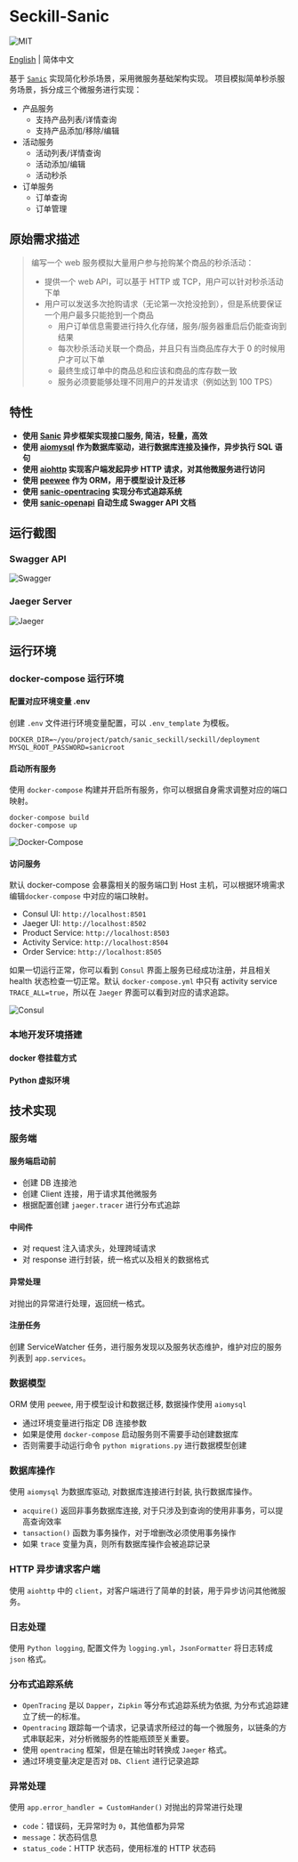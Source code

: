 # Seckill-Sanic

![MIT][MIT]

[MIT]: https://img.shields.io/github/license/itechub/PROnunciation.svg

[English][English] | 简体中文

[English]: README.md
[简体中文]: README.zh-Hans.md

基于 [`Sanic`][Sanic] 实现简化秒杀场景，采用微服务基础架构实现。
项目模拟简单秒杀服务场景，拆分成三个微服务进行实现：

[Sanic]: https://sanicframework.org/

* 产品服务
	* 支持产品列表/详情查询
	* 支持产品添加/移除/编辑
* 活动服务
	* 活动列表/详情查询
	* 活动添加/编辑
	* 活动秒杀
* 订单服务
	* 订单查询
	* 订单管理

## 原始需求描述
> 编写一个 web 服务模拟大量用户参与抢购某个商品的秒杀活动：
> * 提供一个 web API，可以基于 HTTP 或 TCP，用户可以针对秒杀活动下单
> * 用户可以发送多次抢购请求（无论第一次抢没抢到），但是系统要保证一个用户最多只能抢到一个商品
>	* 用户订单信息需要进行持久化存储，服务/服务器重启后仍能查询到结果
>	* 每次秒杀活动关联一个商品，并且只有当商品库存大于 0 的时候用户才可以下单
>	* 最终生成订单中的商品总和应该和商品的库存数一致
>	* 服务必须要能够处理不同用户的并发请求（例如达到 100 TPS）

## 特性
* **使用 [Sanic][sanic] 异步框架实现接口服务, 简洁，轻量，高效**
* **使用 [aiomysql][aiomysql] 作为数据库驱动，进行数据库连接及操作，异步执行 SQL 语句**
* **使用 [aiohttp][aiohttp] 实现客户端发起异步 HTTP 请求，对其他微服务进行访问**
* **使用 [peewee][peewee] 作为 ORM，用于模型设计及迁移**
* **使用 [sanic-opentracing][sanic-opentracing] 实现分布式追踪系统**
* **使用 [sanic-openapi][sanic-openapi] 自动生成 Swagger API 文档**

[sanic]: https://github.com/huge-success/sanic
[aiomysql]: https://github.com/aio-libs/aiomysql
[aiohttp]:https://github.com/aio-libs/aiohttp
[peewee]: https://github.com/coleifer/peewee
[sanic-opentracing]: https://github.com/shady-robot/sanic-opentracing
[sanic-openapi]: https://github.com/huge-success/sanic-openapi

## 运行截图
### Swagger API
![Swagger](assets/images/swagger_sanic.jpg)

### Jaeger Server
![Jaeger](assets/images/jaeger_sanic.jpg)

## 运行环境
### docker-compose 运行环境
#### 配置对应环境变量 .env
创建 `.env` 文件进行环境变量配置，可以 `.env_template` 为模板。

```
DOCKER_DIR=~/you/project/patch/sanic_seckill/seckill/deployment
MYSQL_ROOT_PASSWORD=sanicroot
```

#### 启动所有服务
使用 `docker-compose` 构建并开启所有服务，你可以根据自身需求调整对应的端口映射。

```
docker-compose build  
docker-compose up 
```
![Docker-Compose](assets/images/docker-compose.jpg)

#### 访问服务
默认 docker-compose 会暴露相关的服务端口到 Host 主机，可以根据环境需求编辑`docker-compose` 中对应的端口映射。

* Consul UI:  `http://localhost:8501`
* Jaeger UI:  `http://localhost:8502`
* Product Service:  `http://localhost:8503`
* Activity Service:  `http://localhost:8504`
* Order Service:  `http://localhost:8505`

如果一切运行正常，你可以看到 `Consul` 界面上服务已经成功注册，并且相关 health 状态检查一切正常。默认 `docker-compose.yml` 中只有 activity service `TRACE_ALL=true`，所以在 `Jaeger` 界面可以看到对应的请求追踪。

![Consul](assets/images/consul.jpg)

### 本地开发环境搭建
#### docker 卷挂载方式
#### Python 虚拟环境

## 技术实现
### 服务端
#### 服务端启动前
* 创建 DB 连接池
* 创建 Client 连接，用于请求其他微服务
* 根据配置创建 `jaeger.tracer` 进行分布式追踪

#### 中间件
* 对 request 注入请求头，处理跨域请求
* 对 response 进行封装，统一格式以及相关的数据格式

#### 异常处理 
对抛出的异常进行处理，返回统一格式。

#### 注册任务
创建 ServiceWatcher 任务，进行服务发现以及服务状态维护，维护对应的服务列表到 `app.services`。

### 数据模型
ORM 使用 `peewee`, 用于模型设计和数据迁移, 数据操作使用 `aiomysql`

* 通过环境变量进行指定 DB 连接参数
* 如果是使用 `docker-compose` 启动服务则不需要手动创建数据库
* 否则需要手动运行命令 `python migrations.py` 进行数据模型创建

### 数据库操作 
使用 `aiomysql` 为数据库驱动, 对数据库连接进行封装, 执行数据库操作。

* `acquire()` 返回非事务数据库连接, 对于只涉及到查询的使用非事务，可以提高查询效率
* `tansaction()` 函数为事务操作，对于增删改必须使用事务操作
* 如果 `trace` 变量为真，则所有数据库操作会被追踪记录


### HTTP 异步请求客户端
使用 `aiohttp` 中的 `client`，对客户端进行了简单的封装，用于异步访问其他微服务。

### 日志处理
使用 `Python logging`, 配置文件为 `logging.yml`，`JsonFormatter` 将日志转成 `json` 格式。

### 分布式追踪系统
* `OpenTracing` 是以 `Dapper`，`Zipkin` 等分布式追踪系统为依据, 为分布式追踪建立了统一的标准。
* `Opentracing` 跟踪每一个请求，记录请求所经过的每一个微服务，以链条的方式串联起来，对分析微服务的性能瓶颈至关重要。
* 使用 `opentracing` 框架，但是在输出时转换成 `Jaeger` 格式。
* 通过环境变量决定是否对 `DB`、`Client` 进行记录追踪


### 异常处理
使用 `app.error_handler = CustomHander()` 对抛出的异常进行处理

* `code`：错误码，无异常时为 `0`，其他值都为异常
* `message`：状态码信息
* `status_code`：HTTP 状态码，使用标准的 HTTP 状态码
